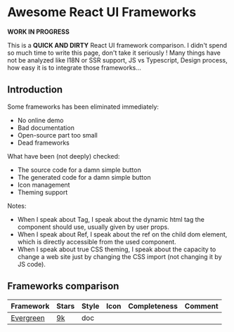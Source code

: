 
# Awesome React UI Frameworks

**WORK IN PROGRESS**

This is a **QUICK AND DIRTY** React UI framework comparison. I didn't spend so much time to write this page, don't take 
it seriously ! Many things have not be analyzed like I18N or SSR support, JS vs Typescript, Design process, how
easy it is to integrate those frameworks... 

## Introduction

Some frameworks has been eliminated immediately:
 - No online demo
 - Bad documentation
 - Open-source part too small
 - Dead frameworks

What have been (not deeply) checked:
 - The source code for a damn simple button
 - The generated code for a damn simple button
 - Icon management
 - Theming support

Notes:
 - When I speak about Tag, I speak about the dynamic html tag the component should use, usually given by user props.
 - When I speak about Ref, I speak about the ref on the child dom element, which is directly accessible from the used component.
 - When I speak about true CSS theming, I speak about the capacity to change a web site just by changing the CSS import (not changing it by JS code).

## Frameworks comparison

| Framework | Stars | Style | Icon | Completeness | Comment |
|-----------|-------|-------|------|--------------|---------|
|[Evergreen](https://evergreen.segment.com)|[9k](https://github.com/segmentio/evergreen/tree/master/src/buttons/src)|doc <style>, ugly generated CSS classes|integrated SVG|⋆|Clean industrial design, Designer framework, theming not supported, not pragmatic framework|
|[Material UI](https://material-ui.com/)|[53k](https://github.com/mui-org/material-ui/blob/master/packages/material-ui/src/Button/Button.js)|doc <style>, clean CSS classes with prefix|integrated SVG|⋆⋆|Material design, classic components, TS, great doc, heavy framework, no less nor sass, use Tag|
|[Ant Design](https://ant.design/)|[55k](https://github.com/ant-design/ant-design/blob/master/components/button/button.tsx)|CSS file, clean classes, prefixed|integrated SVG|⋆⋆|Minimalist design, TS, less, I18N, great chart extension|
|[Reactstrap](https://reactstrap.github.io/)|[9k](https://github.com/reactstrap/reactstrap/blob/master/src/Button.js)|bootstrap CSS file|no icon|⋆|Bootstrap design, Bootstrap as components, no less nor sass, use Tag|
|[React Boostrap](https://react-bootstrap.github.io)|[17k](https://github.com/react-bootstrap/react-bootstrap/blob/master/src/Button.js)|doc <style>|no icon|⋆|Bootstrap design, Bootstrap as components, no less nor sass, use Tag|
|[MDBoostrap](https://mdbootstrap.com/)|[1k](https://github.com/mdbootstrap/React-Bootstrap-with-Material-Design/blob/master/src/components/Button/Button.js)|CSS file, clean classes, no prefix|Icon font|⋆⋆|Material design, Bootstrap as components, no less nor sass, use Tag|
|[Primereact](https://www.primefaces.org/primereact)|[1k](https://github.com/primefaces/primereact/blob/master/src/components/button/Button.js)|CSS file, clean classes, prefixed|Icon font|⋆⋆⋆|Clean design, True theming support, many components, charts, a little bit late on tech|
|[Semantic UI](https://react.semantic-ui.com/)|[10k](https://github.com/Semantic-Org/Semantic-UI-React/blob/master/src/elements/Button/Button.js)|CSS file, clean classes, no prefix|Icon font|⋆⋆|Clean industrial design, use less for theming, use of Tag, a little bit late on tech|
|[Blueprint](https://blueprintjs.com/)|[15k](https://github.com/palantir/blueprint/blob/develop/packages/core/src/components/button/buttons.tsx)|CSS file, clean classes, prefixed|integrated SVG|⋆⋆|Clean industrial design, TS, use sass, no ref no tag|


**And the winner is... Primereact !**

I will try it, and update this page later.


## Others React UI Frameworks

- **Carbon Design system** (IBM) sounds correct but the design is not very nice
- **Atlaskit** (Atlassian) uses <style>, very minimalist design
- **Onsen UI** uses <style> but seems great, low design but nice support for mobiles 
- **UI Fabric** (Microsoft) uses <style>, low design
- **Gestalt** (Pinterest) only css modules, unreadable classes, forget CSS theming
- **Elemantal UI**, clean, but exactly like bootstrap, without bootstrap, no gain


## Philosophical though

## Icons

Ideally, the CSS should change your web site style, and it includes icons. That's means:
 - the content should describe the situation
 - the CSS should pick the right icon for this situation

Example of bad CSS usage which is defining the target icon rather than the content:
```html
  <i class="icon cross" />
```
This is exactly the same as:
```html
  <i class="red" />
  <i class="align-left" />
```
That is why a lot of web frameworks, like Boostrap, are not well designed. They do not respect the separation
of concern content Vs style. The situation is understandable, we gain simplicity. Almost no one need a powerful
theming system, nowadays a theme is almost resumed to a set of colors.

This is what we should do:
```html
  <i class="icon delete-user" />
```
With:
```scss
  .icon {
    .delete-user {
       // Define here, depending your CSS theme, what the icon looks like
    }
  }
  
```
Or with component:
```html
  <Icon type="delete-user" /> or even
  <DeleteUserIcon />
```

That is a problem for the component industry: they can't know the "situation" (here "delete-user") so they can't
bring us something correct as "a component". Unless... you start to use JS theming. If you bring the Icon as a
JS variable (from a JS theme), you don't care anymore to use a specific icon component as you can change it when
you change theme.

That is how I understand the situation today, but I am not sure to really understand the craziness of the
frontend development...


### Integrated SVG

| PROS | CONS |
|------|------|
|<ul><li>no http request</li><li>light</li><li>themable (color, animation...)</li></ul>|<ul><li>no true CSS theming (can't change icon with CSS, need JS theming)</li></ul>|

### Pure CSS icon

Same as integrated SVG, but with lower rendering quality.

### Font icon

| PROS | CONS |
|------|------|
|<ul><li>single http request</li><li>light</li><li>true CSS theming</li></ul>|<ul><li>partial theming (single color)</li></ul>|

 
 

